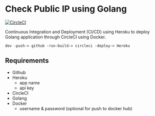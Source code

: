 # Check Public IP using Golang 

[![CircleCI](https://circleci.com/gh/Adityacprtm/golang-checkip.svg?style=svg)](https://circleci.com/gh/Adityacprtm/golang-checkip)

Continuous Integration and Deployment (CI/CD) using Heroku to deploy Golang application through CircleCI using Docker.

`dev -push-> github -run-build-> circleci -deploy-> Heroku`

## Requirements

- Github
- Heroku
  - app name
  - api key
- CircleCI
- Golang
- Docker
  - username & password (optional for push to docker hub)
